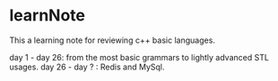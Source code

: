 # learnNote

This a learning note for reviewing c++ basic languages.

day 1 - day 26: from the most basic grammars to lightly advanced STL usages.
day 26 - day ? : Redis and MySql.
